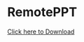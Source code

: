 # RemotePPT 
[Click here to Download](https://github.com/whunmr/RemotePPT/blob/master/RemotePPT_Mac.dmg?raw=true)
